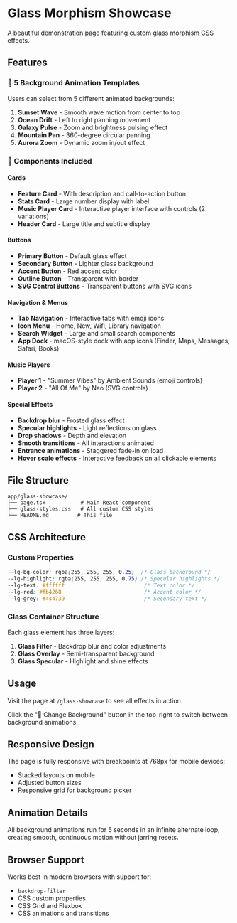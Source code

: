 # Glass Morphism Showcase

A beautiful demonstration page featuring custom glass morphism CSS effects.

## Features

### 🎨 5 Background Animation Templates
Users can select from 5 different animated backgrounds:
1. **Sunset Wave** - Smooth wave motion from center to top
2. **Ocean Drift** - Left to right panning movement
3. **Galaxy Pulse** - Zoom and brightness pulsing effect
4. **Mountain Pan** - 360-degree circular panning
5. **Aurora Zoom** - Dynamic zoom in/out effect

### 🎯 Components Included

#### Cards
- **Feature Card** - With description and call-to-action button
- **Stats Card** - Large number display with label
- **Music Player Card** - Interactive player interface with controls (2 variations)
- **Header Card** - Large title and subtitle display

#### Buttons
- **Primary Button** - Default glass effect
- **Secondary Button** - Lighter glass background
- **Accent Button** - Red accent color
- **Outline Button** - Transparent with border
- **SVG Control Buttons** - Transparent buttons with SVG icons

#### Navigation & Menus
- **Tab Navigation** - Interactive tabs with emoji icons
- **Icon Menu** - Home, New, Wifi, Library navigation
- **Search Widget** - Large and small search components
- **App Dock** - macOS-style dock with app icons (Finder, Maps, Messages, Safari, Books)

#### Music Players
- **Player 1** - "Summer Vibes" by Ambient Sounds (emoji controls)
- **Player 2** - "All Of Me" by Nao (SVG controls)

#### Special Effects
- **Backdrop blur** - Frosted glass effect
- **Specular highlights** - Light reflections on glass
- **Drop shadows** - Depth and elevation
- **Smooth transitions** - All interactions animated
- **Entrance animations** - Staggered fade-in on load
- **Hover scale effects** - Interactive feedback on all clickable elements

## File Structure

```
app/glass-showcase/
├── page.tsx           # Main React component
├── glass-styles.css   # All custom CSS styles
└── README.md         # This file
```

## CSS Architecture

### Custom Properties
```css
--lg-bg-color: rgba(255, 255, 255, 0.25)  /* Glass background */
--lg-highlight: rgba(255, 255, 255, 0.75) /* Specular highlights */
--lg-text: #ffffff                         /* Text color */
--lg-red: #fb4268                          /* Accent color */
--lg-grey: #444739                         /* Secondary text */
```

### Glass Container Structure
Each glass element has three layers:
1. **Glass Filter** - Backdrop blur and color adjustments
2. **Glass Overlay** - Semi-transparent background
3. **Glass Specular** - Highlight and shine effects

## Usage

Visit the page at `/glass-showcase` to see all effects in action.

Click the "🎨 Change Background" button in the top-right to switch between background animations.

## Responsive Design

The page is fully responsive with breakpoints at 768px for mobile devices:
- Stacked layouts on mobile
- Adjusted button sizes
- Responsive grid for background picker

## Animation Details

All background animations run for 5 seconds in an infinite alternate loop, creating smooth, continuous motion without jarring resets.

## Browser Support

Works best in modern browsers with support for:
- `backdrop-filter`
- CSS custom properties
- CSS Grid and Flexbox
- CSS animations and transitions

